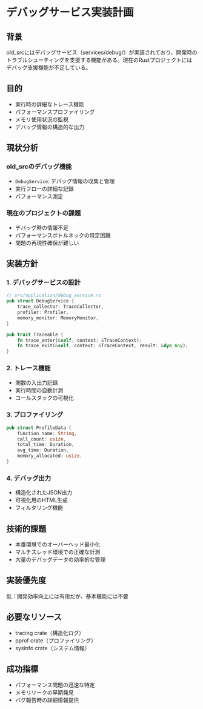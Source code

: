 # デバッグサービス実装計画

## 背景
old_srcにはデバッグサービス（services/debug/）が実装されており、開発時のトラブルシューティングを支援する機能がある。現在のRustプロジェクトにはデバッグ支援機能が不足している。

## 目的
- 実行時の詳細なトレース機能
- パフォーマンスプロファイリング
- メモリ使用状況の監視
- デバッグ情報の構造的な出力

## 現状分析

### old_srcのデバッグ機能
- `DebugService`: デバッグ情報の収集と管理
- 実行フローの詳細な記録
- パフォーマンス測定

### 現在のプロジェクトの課題
- デバッグ時の情報不足
- パフォーマンスボトルネックの特定困難
- 問題の再現性確保が難しい

## 実装方針

### 1. デバッグサービスの設計
```rust
// src/application/debug_service.rs
pub struct DebugService {
    trace_collector: TraceCollector,
    profiler: Profiler,
    memory_monitor: MemoryMonitor,
}

pub trait Traceable {
    fn trace_enter(&self, context: &TraceContext);
    fn trace_exit(&self, context: &TraceContext, result: &dyn Any);
}
```

### 2. トレース機能
- 関数の入出力記録
- 実行時間の自動計測
- コールスタックの可視化

### 3. プロファイリング
```rust
pub struct ProfileData {
    function_name: String,
    call_count: usize,
    total_time: Duration,
    avg_time: Duration,
    memory_allocated: usize,
}
```

### 4. デバッグ出力
- 構造化されたJSON出力
- 可視化用のHTML生成
- フィルタリング機能

## 技術的課題
- 本番環境でのオーバーヘッド最小化
- マルチスレッド環境での正確な計測
- 大量のデバッグデータの効率的な管理

## 実装優先度
低：開発効率向上には有用だが、基本機能には不要

## 必要なリソース
- tracing crate（構造化ログ）
- pprof crate（プロファイリング）
- sysinfo crate（システム情報）

## 成功指標
- パフォーマンス問題の迅速な特定
- メモリリークの早期発見
- バグ報告時の詳細情報提供